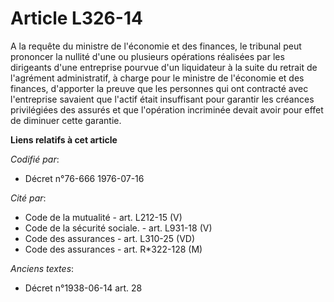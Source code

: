 # Article L326-14

A la requête du ministre de l'économie et des finances, le tribunal peut prononcer la nullité d'une ou plusieurs opérations
réalisées par les dirigeants d'une entreprise pourvue d'un liquidateur à la suite du retrait de l'agrément administratif, à
charge pour le ministre de l'économie et des finances, d'apporter la preuve que les personnes qui ont contracté avec
l'entreprise savaient que l'actif était insuffisant pour garantir les créances privilégiées des assurés et que l'opération
incriminée devait avoir pour effet de diminuer cette garantie.

**Liens relatifs à cet article**

_Codifié par_:

  - Décret n°76-666 1976-07-16

_Cité par_:

  - Code de la mutualité - art. L212-15 (V)
  - Code de la sécurité sociale. - art. L931-18 (V)
  - Code des assurances - art. L310-25 (VD)
  - Code des assurances - art. R*322-128 (M)

_Anciens textes_:

  - Décret n°1938-06-14 art. 28
